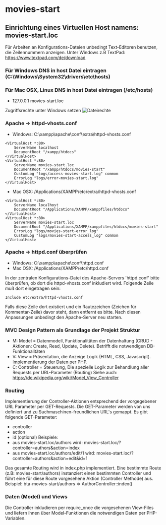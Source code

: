# movies-start
## Einrichtung eines Virtuellen Host namens: movies-start.loc

Für Arbeiten an Konfigurations-Dateien unbedingt Text-Editoren benutzen, die Zeilennummern anzeigen.
Unter Windows z.B TextPad: 
https://www.textpad.com/de/download 

### Für Windows DNS in host Datei eintragen (C:\Windows\System32\drivers\etc\hosts)
### Für Mac OSX, Linux DNS in host Datei eintragen (/etc/hosts)
- 127.0.0.1	movies-start.loc

Zugriffsrechte unter Windows setzen
![Dateirechte](./win_access_hosts.png)

### Apache -> httpd-vhosts.conf
- Windows: C:\xampp\apache\conf\extra\httpd-vhosts.conf
```
<VirtualHost *:80>
	ServerName localhost
	DocumentRoot "/xampp/htdocs"
</VirtualHost>
<VirtualHost *:80>
	ServerName movies-start.loc
	DocumentRoot "/xampp/htdocs/movies-start"
	CustomLog "logs/access-movies-start.log" common
	ErrorLog "logs/error-movies-start.log"
</VirtualHost>
```
- Mac OSX: /Applications/XAMPP/etc/extra/httpd-vhosts.conf
```
<VirtualHost *:80>
    ServerName localhost
    DocumentRoot "/Applications/XAMPP/xamppfiles/htdocs"
</VirtualHost>
<VirtualHost *:80>
    ServerName movies-start.loc
    DocumentRoot "/Applications/XAMPP/xamppfiles/htdocs/movies-start"
    ErrorLog "logs/movies-start-error_log"
    CustomLog "logs/movies-start-access_log" common
</VirtualHost>
```
### Apache -> httpd.conf überprüfen
- Windows: C:\xampp\apache\conf\httpd.conf
- Mac OSX: /Applications/XAMPP/etc/httpd.conf

In der zentralen Konfigurations-Datei des Apache-Servers 'httpd.conf' bitte überprüfen,
ob dort die httpd-vhosts.conf inkludiert wird. Folgende Zeile muß dort eingetragen sein:
```
Include etc/extra/httpd-vhosts.conf
```
Falls diese Zeile dort existiert und ein Rautezeichen (Zeichen für Kommentar-Zeile) davor steht, 
dann entfernt es bitte. 
Nach diesen Anpassungen unbedingt den Apache-Server neu starten.

### MVC Design Pattern als Grundlage der Projekt Struktur
- M: Model = Datenmodell, Funktionalitäten der Datenhaltung (CRUD - Aktionen: Create, Read, Update, Delete).
Betrifft die notwendigen DB-Funktionalitäten
- V: View = Präsentation, die Anzeige Logik (HTML, CSS, Javascript). Implementierung der Daten per PHP.
- C: Controller = Steuerung, Die spezielle Logik zur Behandlung aller Requests per URL-Parameter (Routing)
Siehe auch: https://de.wikipedia.org/wiki/Model_View_Controller

### Routing
Implementierung der Controller-Aktionen entsprechend der vorgegebener URL Parameter per GET-Requests.
Die GET-Parameter werden von uns definiert und zu Suchmaschinen-freundlichen URL's gemappt.
Es gibt folgende GET-Parameter:
- controller
- action
- id (optional)
Beispiele: 
- aus movies-start.loc/authors wird: movies-start.loc/?controller=authors&action=index
- aus movies-start.loc/authors/edit/1 wird: movies-start.loc/?controller=authors&action=edit&id=1 

Das gesamte Routing wird in index.php implementiert. Eine bestimmte Route 
(z.B: movies-start/authors) instanziert einen bestimmten Controller und führt eine für diese Route vorgesehene Aktion (Controller Methode)
aus. Beispiel: bta-movies-start/authors => AuthorController::index()

### Daten (Model) und Views
Die Controller inkludieren per require_once die vorgesehenen View-Files
und liefern ihnen über Model-Funktionen die notwendigen Daten per PHP-Variablen.



